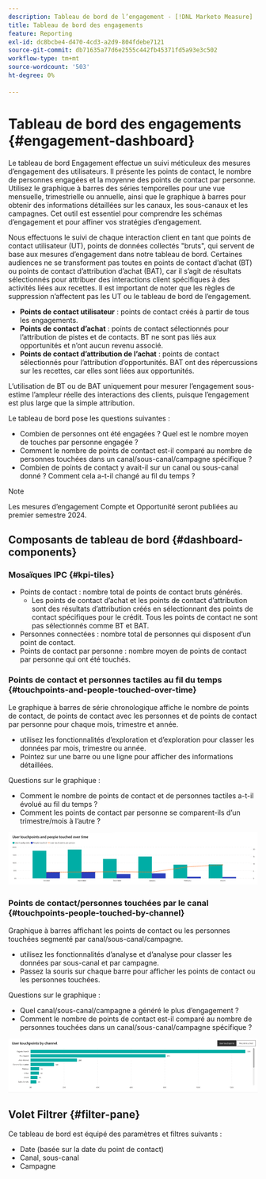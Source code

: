 ```yaml
---
description: Tableau de bord de l’engagement - [!DNL Marketo Measure]  - Produit
title: Tableau de bord des engagements
feature: Reporting
exl-id: dc8bcbe4-d470-4cd3-a2d9-804fdebe7121
source-git-commit: db71635a77d6e2555c442fb45371fd5a93e3c502
workflow-type: tm+mt
source-wordcount: '503'
ht-degree: 0%

---
```


# Tableau de bord des engagements {#engagement-dashboard}

Le tableau de bord Engagement effectue un suivi méticuleux des mesures d’engagement des utilisateurs. Il présente les points de contact, le nombre de personnes engagées et la moyenne des points de contact par personne. Utilisez le graphique à barres des séries temporelles pour une vue mensuelle, trimestrielle ou annuelle, ainsi que le graphique à barres pour obtenir des informations détaillées sur les canaux, les sous-canaux et les campagnes. Cet outil est essentiel pour comprendre les schémas d’engagement et pour affiner vos stratégies d’engagement.

Nous effectuons le suivi de chaque interaction client en tant que points de contact utilisateur (UT), points de données collectés &quot;bruts&quot;, qui servent de base aux mesures d’engagement dans notre tableau de bord. Certaines audiences ne se transforment pas toutes en points de contact d’achat (BT) ou points de contact d’attribution d’achat (BAT), car il s’agit de résultats sélectionnés pour attribuer des interactions client spécifiques à des activités liées aux recettes. Il est important de noter que les règles de suppression n’affectent pas les UT ou le tableau de bord de l’engagement.

* **Points de contact utilisateur** : points de contact créés à partir de tous les engagements.
* **Points de contact d’achat** : points de contact sélectionnés pour l’attribution de pistes et de contacts. BT ne sont pas liés aux opportunités et n’ont aucun revenu associé.
* **Points de contact d’attribution de l’achat** : points de contact sélectionnés pour l’attribution d’opportunités. BAT ont des répercussions sur les recettes, car elles sont liées aux opportunités.

L’utilisation de BT ou de BAT uniquement pour mesurer l’engagement sous-estime l’ampleur réelle des interactions des clients, puisque l’engagement est plus large que la simple attribution.

Le tableau de bord pose les questions suivantes :

* Combien de personnes ont été engagées ? Quel est le nombre moyen de touches par personne engagée ?
* Comment le nombre de points de contact est-il comparé au nombre de personnes touchées dans un canal/sous-canal/campagne spécifique ?
* Combien de points de contact y avait-il sur un canal ou sous-canal donné ? Comment cela a-t-il changé au fil du temps ?

>[!NOTE]
>
>Les mesures d’engagement Compte et Opportunité seront publiées au premier semestre 2024.

## Composants de tableau de bord {#dashboard-components}

### Mosaïques IPC {#kpi-tiles}

* Points de contact : nombre total de points de contact bruts générés.
   * Les points de contact d’achat et les points de contact d’attribution sont des résultats d’attribution créés en sélectionnant des points de contact spécifiques pour le crédit. Tous les points de contact ne sont pas sélectionnés comme BT et BAT.
* Personnes connectées : nombre total de personnes qui disposent d’un point de contact.
* Points de contact par personne : nombre moyen de points de contact par personne qui ont été touchés.

### Points de contact et personnes tactiles au fil du temps {#touchpoints-and-people-touched-over-time}

Le graphique à barres de série chronologique affiche le nombre de points de contact, de points de contact avec les personnes et de points de contact par personne pour chaque mois, trimestre et année.

* utilisez les fonctionnalités d’exploration et d’exploration pour classer les données par mois, trimestre ou année.
* Pointez sur une barre ou une ligne pour afficher des informations détaillées.

Questions sur le graphique :

* Comment le nombre de points de contact et de personnes tactiles a-t-il évolué au fil du temps ?
* Comment les points de contact par personne se comparent-ils d’un trimestre/mois à l’autre ?

![](assets/engagement-dashboard-1.png)

### Points de contact/personnes touchées par le canal {#touchpoints-people-touched-by-channel}

Graphique à barres affichant les points de contact ou les personnes touchées segmenté par canal/sous-canal/campagne.

* utilisez les fonctionnalités d’analyse et d’analyse pour classer les données par sous-canal et par campagne.
* Passez la souris sur chaque barre pour afficher les points de contact ou les personnes touchées.

Questions sur le graphique :

* Quel canal/sous-canal/campagne a généré le plus d’engagement ?
* Comment le nombre de points de contact est-il comparé au nombre de personnes touchées dans un canal/sous-canal/campagne spécifique ?

![](assets/engagement-dashboard-2.png)

## Volet Filtrer {#filter-pane}

Ce tableau de bord est équipé des paramètres et filtres suivants :

* Date (basée sur la date du point de contact)
* Canal, sous-canal
* Campagne
